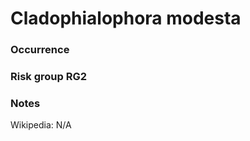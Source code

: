 <!-- TITLE: Cladophialophora modesta -->

# Cladophialophora modesta
### Occurrence

### Risk group RG2

### Notes

Wikipedia: N/A